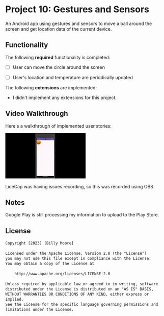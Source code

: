 # Project 10: Gestures and Sensors

An Android app using gestures and sensors to move a ball around the screen and get location data of the current device.

## Functionality 

The following **required** functionality is completed:

* [ ] User can move the circle around the screen
* [ ] User's location and temperature are periodically updated


The following **extensions** are implemented:

* I didn't implement any extensions for this project.

## Video Walkthrough

Here's a walkthrough of implemented user stories:

<img src='Project10Demo.gif' title='Video Walkthrough' width='50%' alt='Video Walkthrough' />

LiceCap was having issues recording, so this was recorded using OBS.

## Notes

Google Play is still processing my information to upload to the Play Store.

## License

    Copyright [2023] [Billy Moore]

    Licensed under the Apache License, Version 2.0 (the "License")
    you may not use this file except in compliance with the License.
    You may obtain a copy of the License at

        http://www.apache.org/licenses/LICENSE-2.0

    Unless required by applicable law or agreed to in writing, software
    distributed under the License is distributed on an "AS IS" BASIS,
    WITHOUT WARRANTIES OR CONDITIONS OF ANY KIND, either express or implied.
    See the License for the specific language governing permissions and
    limitations under the License.
